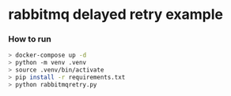 # rabbitmq delayed retry example

### How to run

```bash
> docker-compose up -d
> python -m venv .venv
> source .venv/bin/activate
> pip install -r requirements.txt
> python rabbitmqretry.py

